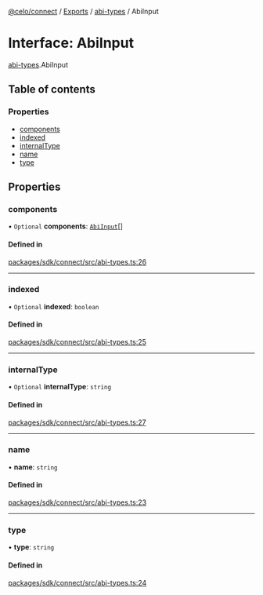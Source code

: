 [@celo/connect](../README.md) / [Exports](../modules.md) / [abi-types](../modules/abi_types.md) / AbiInput

# Interface: AbiInput

[abi-types](../modules/abi_types.md).AbiInput

## Table of contents

### Properties

- [components](abi_types.AbiInput.md#components)
- [indexed](abi_types.AbiInput.md#indexed)
- [internalType](abi_types.AbiInput.md#internaltype)
- [name](abi_types.AbiInput.md#name)
- [type](abi_types.AbiInput.md#type)

## Properties

### components

• `Optional` **components**: [`AbiInput`](abi_types.AbiInput.md)[]

#### Defined in

[packages/sdk/connect/src/abi-types.ts:26](https://github.com/celo-org/developer-tooling/blob/master/packages/sdk/connect/src/abi-types.ts#L26)

___

### indexed

• `Optional` **indexed**: `boolean`

#### Defined in

[packages/sdk/connect/src/abi-types.ts:25](https://github.com/celo-org/developer-tooling/blob/master/packages/sdk/connect/src/abi-types.ts#L25)

___

### internalType

• `Optional` **internalType**: `string`

#### Defined in

[packages/sdk/connect/src/abi-types.ts:27](https://github.com/celo-org/developer-tooling/blob/master/packages/sdk/connect/src/abi-types.ts#L27)

___

### name

• **name**: `string`

#### Defined in

[packages/sdk/connect/src/abi-types.ts:23](https://github.com/celo-org/developer-tooling/blob/master/packages/sdk/connect/src/abi-types.ts#L23)

___

### type

• **type**: `string`

#### Defined in

[packages/sdk/connect/src/abi-types.ts:24](https://github.com/celo-org/developer-tooling/blob/master/packages/sdk/connect/src/abi-types.ts#L24)
